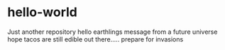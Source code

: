 # hello-world
Just another repository
hello earthlings
message from a future universe 
hope tacos are still edible out there.....
prepare for invasions
